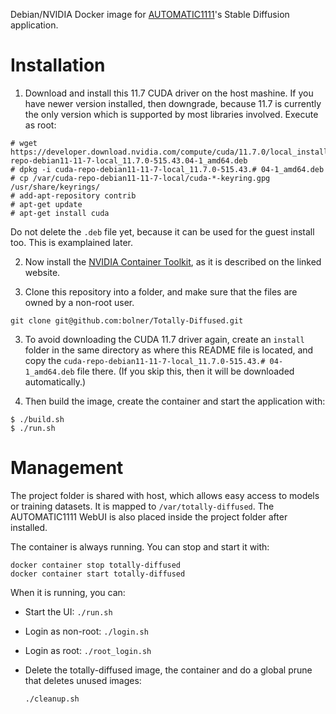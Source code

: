 
Debian/NVIDIA Docker image for [AUTOMATIC1111](https://github.com/AUTOMATIC1111/stable-diffusion-webui)'s Stable Diffusion application.

# Installation

1. Download and install this 11.7 CUDA driver on the host mashine. If you have newer version installed, then downgrade, because 11.7 is currently the only version which is supported by most libraries involved. Execute as root:
```
# wget https://developer.download.nvidia.com/compute/cuda/11.7.0/local_installers/cuda-repo-debian11-11-7-local_11.7.0-515.43.04-1_amd64.deb
# dpkg -i cuda-repo-debian11-11-7-local_11.7.0-515.43.# 04-1_amd64.deb
# cp /var/cuda-repo-debian11-11-7-local/cuda-*-keyring.gpg /usr/share/keyrings/
# add-apt-repository contrib
# apt-get update
# apt-get install cuda
```

Do not delete the `.deb` file yet, because it can be used for the guest install too. This is examplained later.

2. Now install the [NVIDIA Container Toolkit](https://docs.nvidia.com/datacenter/cloud-native/container-toolkit/install-guide.html), as it is described on the linked website.

3. Clone this repository into a folder, and make sure that the files are owned by a non-root user.
```
git clone git@github.com:bolner/Totally-Diffused.git
```

3. To avoid downloading the CUDA 11.7 driver again, create an `install` folder in the same directory as where this README file is located, and copy the `cuda-repo-debian11-11-7-local_11.7.0-515.43.# 04-1_amd64.deb` file there. (If you skip this, then it will be downloaded automatically.)

3. Then build the image, create the container and start the application with:
```
$ ./build.sh
$ ./run.sh
```

# Management

The project folder is shared with host, which allows easy access to models or training datasets. It is mapped to `/var/totally-diffused`. The AUTOMATIC1111 WebUI is also placed inside the project folder after installed.

The container is always running. You can stop and start it with:
```
docker container stop totally-diffused
docker container start totally-diffused
```

When it is running, you can:
- Start the UI: `./run.sh`
- Login as non-root: `./login.sh`
- Login as root: `./root_login.sh`
- Delete the totally-diffused image, the container and do a global prune that deletes unused images:

    `./cleanup.sh`

